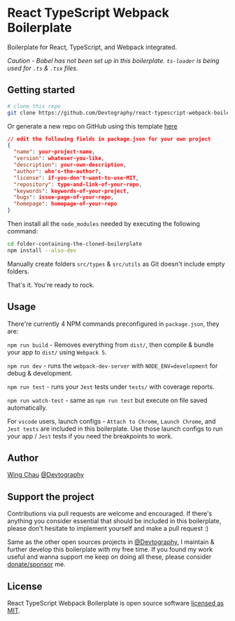 # React TypeScript Webpack Boilerplate

Boilerplate for React, TypeScript, and Webpack integrated.

*Caution - Babel has not been set up in this boilerplate. `ts-loader` is being
used for `.ts` & `.tsx` files.*

## Getting started
```sh
# clone this repo
git clone https://github.com/Devtography/react-typescript-webpack-boilerplate.git
```
Or generate a new repo on GitHub using this template [here](https://github.com/Devtography/react-typescript-webpack-boilerplate/generate)

```json
// edit the following fields in package.json for your own project
{
  "name": your-project-name,
  "version": whatever-you-like,
  "description": your-own-description,
  "author": who's-the-author?,
  "license": if-you-don't-want-to-use-MIT,
  "repository": type-and-link-of-your-repo,
  "keywords": keywords-of-your-project,
  "bugs": issue-page-of-your-repo,
  "homepage": homepage-of-your-repo
}
```

Then install all the `node_modules` needed by executing the following command:
```sh
cd folder-containing-the-cloned-boilerplate
npm install --also-dev
```

Manually create folders `src/types` & `src/utils` as Git doesn't include empty
folders.

That's it. You're ready to rock.

## Usage
There're currently 4 NPM commands preconfigured in `package.json`, they are:

`npm run build` - Removes everything from `dist/`, then compile & bundle your
app to `dist/` using `Webpack 5`.

`npm run dev` - runs the `webpack-dev-server` with `NODE_ENV=development` for
debug & development.

`npm run test` - runs your `Jest` tests under `tests/` with coverage reports.

`npm run watch-test` - same as `npm run test` but execute on file saved
automatically.

For `vscode` users, launch configs - `Attach to Chrome`, `Launch Chrome`,
and `Jest tests` are included in this boilerplate. Use those launch configs to 
run your app / `Jest` tests if you need the breakpoints to work.

## Author
[Wing Chau](https://github.com/iamWing) [@Devtography]

## Support the project
Contributions via pull requests are welcome and encouraged. If there's anything
you consider essential that should be included in this boilerplate, please don't
hesitate to implement yourself and make a pull request :)

Same as the other open sources projects in [@Devtography], I maintain & further
develop this boilerplate with my free time. If you found my work useful and
wanna support me keep on doing all these, please consider
[donate/sponsor](https://github.com/sponsors/iamWing) me.

## License
React TypeScript Webpack Boilerplate is open source software 
[licensed as MIT](LICENSE).

[@Devtography]: https://github.com/Devtography
